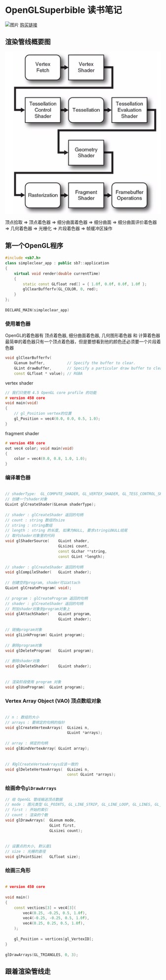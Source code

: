 
# OpenGLSuperbible 读书笔记

![图片](./image/superbible.jpg)
[购买链接](https://www.amazon.cn/dp/0672337479/ref=sr_1_2?ie=UTF8&qid=1544971390&sr=8-2&keywords=opengl+superbible)

## 渲染管线概要图
![渲染管线](./images/graphics_pipeline.png)

顶点拾取 => 顶点着色器 => 
细分曲面着色器 => 细分曲面 =>  细分曲面评价着色器 => 
几何着色器 =>
光栅化 => 片段着色器 =>  帧缓冲区操作

## 第一个OpenGL程序

```cpp
#include <sb7.h>
class simpleclear_app : public sb7::application
{
    virtual void render(double currentTime)
    {
        static const GLfloat red[] = { 1.0f, 0.0f, 0.0f, 1.0f };
        glClearBufferfv(GL_COLOR, 0, red);
    }
};

DECLARE_MAIN(simpleclear_app)

```

### 使用着色器
OpenGL的着色器有 顶点着色器, 细分曲面着色器, 几何图形着色器 和 计算着色器
最简单的着色器只有一个顶点着色器，但是要想看到他的颜色还必须要一个片段着色器

```cpp
void glClearBufferfv(
    GLenum buffer,          // Specify the buffer to clear.
    GLint drawBuffer,       // Specify a particular draw buffer to clear.
    const GLfloat * value); // RGBA
```

vertex shader
```cpp
// 我们只使用 4.5 OpenGL core profile 的功能
# version 450 core
void main(void)
{
    // gl_Position vertex的位置
    gl_Position = vec4(0.0, 0.0, 0.5, 1.0);
}
```

fragment shader
```cpp
# version 450 core
out vec4 color; void main(void)
{
    color = vec4(0.0, 0.8, 1.0, 1.0);
}
```

### 编译着色器

```cpp

// shaderType:  GL_COMPUTE_SHADER, GL_VERTEX_SHADER, GL_TESS_CONTROL_SHADER, GL_TESS_EVALUATION_SHADER, GL_GEOMETRY_SHADER, or GL_FRAGMENT_SHADER.
// 创建一个shader对象
GLuint glCreateShader(GLenum shaderType);

// shader : glCreateShader 返回的句柄
// count : string 数组的size
// string : string数组
// length : string 的长度, 如果为NULL, 要求string以NULL结尾
// 取代shader对象里的代码
void glShaderSource(	GLuint shader,
                        GLsizei count,
                        const GLchar **string,
                        const GLint *length);

// shader : glCreateShader 返回的句柄
void glCompileShader(	GLuint shader);

// 创建空的program, shader可以attach
GLuint glCreateProgram(	void);

// program : glCreateProgram 返回的句柄
// shader : glCreateShader 返回的句柄
// 附加shader对象到program对象上
void glAttachShader(	GLuint program,
                        GLuint shader);

// 链接program对象
void glLinkProgram(	GLuint program);

// 删除program对象
void glDeleteProgram(	GLuint program);

// 删除shader对象
void glDeleteShader(	GLuint shader);


// 渲染阶段使用 program 对象
void glUseProgram(	GLuint program);

```

### Vertex Array Object (VAO) 顶点数组对象

```cpp

// n : 数组的大小
// arrays : 要绑定的句柄的指针
void glCreateVertexArrays(	GLsizei n,
                            GLuint *arrays);

// array : 绑定的句柄
void glBindVertexArray(	GLuint array);


// 和glCreateVertexArrays应该一致的
void glDeleteVertexArrays(	GLsizei n,
                            const GLuint *arrays);

```

### 绘画命令`glDrawArrays`

```cpp
// 给 OpenGL 管线输送顶点数据
// mode : 图元类型 GL_POINTS, GL_LINE_STRIP, GL_LINE_LOOP, GL_LINES, GL_LINE_STRIP_ADJACENCY, GL_LINES_ADJACENCY, GL_TRIANGLE_STRIP, GL_TRIANGLE_FAN, GL_TRIANGLES, GL_TRIANGLE_STRIP_ADJACENCY, GL_TRIANGLES_ADJACENCY and GL_PATCHES
// first : 开始的索引
// count : 渲染的个数
void glDrawArrays(	GLenum mode,
                    GLint first,
                    GLsizei count);


// 设置点的大小, 默认是1
// size : 光栅的直径
void glPointSize(	GLfloat size);
```

### 绘画三角形

```cpp

# version 450 core

void main()
{
    const vectices[3] = vec4[3](
        vec4(0.25, -0.25, 0.5, 1.0f),
        vec4(-0.25, -0.25, 0.5, 1.0f),
        vec4(0.25, 0.25, 0.5, 1.0f),
    );

    gl_Position = vertices[gl_VertexID];
}

glDrawArrays(GL_TRIANGLES, 0, 3);

```

## 跟着渲染管线走



